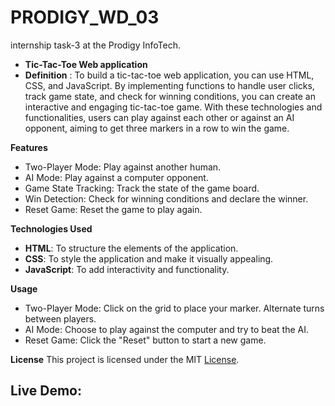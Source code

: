 # PRODIGY_WD_03
internship task-3 at the Prodigy InfoTech.

- **Tic-Tac-Toe Web application**
- **Definition** : To build a tic-tac-toe web application, you can use HTML, CSS, and JavaScript. By implementing functions to handle user clicks, track game state, and check for winning conditions, you can create an interactive and engaging tic-tac-toe game. With these technologies and functionalities, users can play against each other or against an AI opponent, aiming to get three markers in a row to win the game.

**Features**
  - Two-Player Mode: Play against another human.
  - AI Mode: Play against a computer opponent.
  - Game State Tracking: Track the state of the game board.
  - Win Detection: Check for winning conditions and declare the winner.
  - Reset Game: Reset the game to play again.

**Technologies Used**
  - **HTML**: To structure the elements of the application.
  - **CSS**: To style the application and make it visually appealing.
  - **JavaScript**: To add interactivity and functionality.

**Usage**
  - Two-Player Mode: Click on the grid to place your marker. Alternate turns between players.
  - AI Mode: Choose to play against the computer and try to beat the AI.
  - Reset Game: Click the "Reset" button to start a new game.

**License**
This project is licensed under the MIT [License]().

Live Demo: 
  - 
